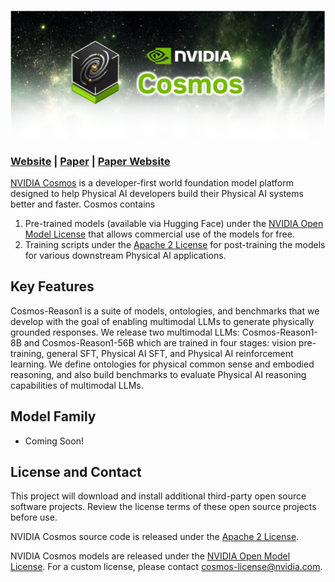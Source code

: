 <p align="center">
    <img src="assets/nvidia-cosmos-header.png" alt="NVIDIA Cosmos Header">
</p>

### [Website](https://www.nvidia.com/en-us/ai/cosmos/) | [Paper](https://arxiv.org/abs/2503.15558) | [Paper Website](https://research.nvidia.com/labs/dir/cosmos-reason1/)


[NVIDIA Cosmos](https://www.nvidia.com/cosmos/) is a developer-first world foundation model platform designed to help Physical AI developers build their Physical AI systems better and faster. Cosmos contains

1. Pre-trained models (available via Hugging Face) under the [NVIDIA Open Model License](https://www.nvidia.com/en-us/agreements/enterprise-software/nvidia-open-model-license/) that allows commercial use of the models for free.
2. Training scripts under the [Apache 2 License](https://www.apache.org/licenses/LICENSE-2.0) for post-training the models for various downstream Physical AI applications.

<!-- ------------------------------ -->

## Key Features

Cosmos-Reason1 is a suite of models, ontologies, and benchmarks that we develop with the goal of enabling multimodal LLMs to generate physically grounded responses. We release two multimodal LLMs: Cosmos-Reason1-8B and Cosmos-Reason1-56B which are trained in four stages: vision pre-training, general SFT, Physical AI SFT, and Physical AI reinforcement learning. We define ontologies for physical common sense and embodied reasoning, and also build benchmarks to evaluate Physical AI reasoning capabilities of multimodal LLMs.

## Model Family

* Coming Soon!

## License and Contact

This project will download and install additional third-party open source software projects. Review the license terms of these open source projects before use.

NVIDIA Cosmos source code is released under the [Apache 2 License](https://www.apache.org/licenses/LICENSE-2.0).

NVIDIA Cosmos models are released under the [NVIDIA Open Model License](https://www.nvidia.com/en-us/agreements/enterprise-software/nvidia-open-model-license). For a custom license, please contact [cosmos-license@nvidia.com](mailto:cosmos-license@nvidia.com).

